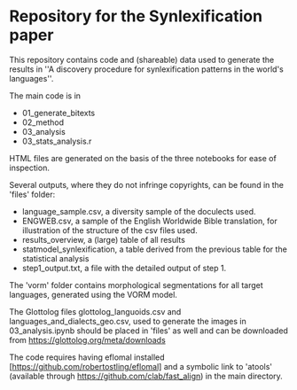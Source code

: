 # Repository for the Synlexification paper

This repository contains code and (shareable) data used to generate the results in ''A discovery procedure for synlexification patterns in the world's languages''.

The main code is in 
* 01_generate_bitexts
* 02_method
* 03_analysis
* 03_stats_analysis.r

HTML files are generated on the basis of the three notebooks for ease of inspection.

Several outputs, where they do not infringe copyrights, can be found in the 'files' folder:
* language_sample.csv, a diversity sample of the doculects used.
* ENGWEB.csv, a sample of the English Worldwide Bible translation, for illustration of the structure of the csv files used.
* results_overview, a (large) table of all results
* statmodel_synlexification, a table derived from the previous table for the statistical analysis
* step1_output.txt, a file with the detailed output of step 1.

The 'vorm' folder contains morphological segmentations for all target languages, generated using the VORM model.

The Glottolog files glottolog_languoids.csv and languages_and_dialects_geo.csv, used to generate the images in 03_analysis.ipynb should be placed in 'files' as well and can be downloaded from https://glottolog.org/meta/downloads

The code requires having eflomal installed [https://github.com/robertostling/eflomal] and a symbolic link to 'atools' (available through https://github.com/clab/fast_align) in the main directory.

